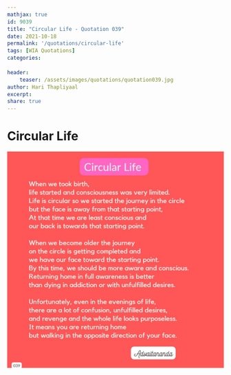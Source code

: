 ```yaml
---
mathjax: true
id: 9039
title: "Circular Life - Quotation 039"
date: 2021-10-18
permalink: '/quotations/circular-life'
tags: [WIA Quotations] 
categories: 

header:
    teaser: /assets/images/quotations/quotation039.jpg
author: Hari Thapliyaal 
excerpt:
share: true 
---
```


# Circular Life

![Circular Life](/assets/images/quotations/quotation039.jpg)

